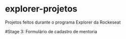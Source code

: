 # explorer-projetos
Projetos feitos durante o programa Explorer da Rockeseat

#Stage 3: Formulário de cadastro de mentoria 
